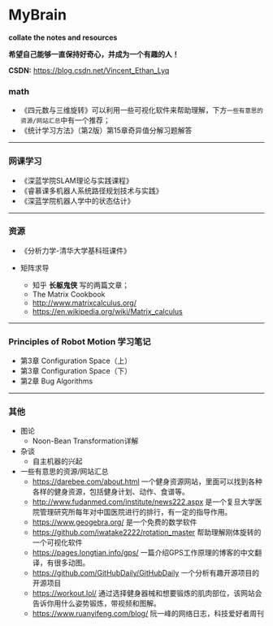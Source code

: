# MyBrain
**collate the notes and resources** 

**希望自己能够一直保持好奇心，并成为一个有趣的人！** 

**CSDN:** https://blog.csdn.net/Vincent_Ethan_Lyq

### math

* 《四元数与三维旋转》可以利用一些可视化软件来帮助理解，下方`一些有意思的资源/网站汇总`中有一个推荐；
* 《统计学习方法》（第2版）第15章奇异值分解习题解答

---

### 网课学习

* 《深蓝学院SLAM理论与实践课程》
* 《睿慕课多机器人系统路径规划技术与实践》
* 《深蓝学院机器人学中的状态估计》

---

### 资源

* 《分析力学-清华大学基科班课件》

* 矩阵求导

  + 知乎 **长躯鬼侠** 写的两篇文章；
  + The Matrix Cookbook 
  + http://www.matrixcalculus.org/
  + https://en.wikipedia.org/wiki/Matrix_calculus




---

### Principles of Robot Motion 学习笔记

* 第3章 Configuration Space（上）
* 第3章 Configuration Space（下）
* 第2章 Bug Algorithms



---

### 其他

* 图论
  + Noon-Bean Transformation详解
* 杂谈
  + 自主机器的兴起
* 一些有意思的资源/网站汇总
  + https://darebee.com/about.html 一个健身资源网站，里面可以找到各种各样的健身资源，包括健身计划、动作、食谱等。
  + http://www.fudanmed.com/institute/news222.aspx 是一个复旦大学医院管理研究所每年对中国医院进行的排行，有一定的指导作用。
  + https://www.geogebra.org/ 是一个免费的数学软件
  + https://github.com/iwatake2222/rotation_master 帮助理解刚体旋转的一个可视化软件
  + https://pages.longtian.info/gps/ 一篇介绍GPS工作原理的博客的中文翻译，有很多动图。
  + https://github.com/GitHubDaily/GitHubDaily 一个分析有趣开源项目的开源项目
  + https://workout.lol/ 通过选择健身器械和想要锻炼的肌肉部位，该网站会告诉你用什么姿势锻炼，带视频和图解。
  + https://www.ruanyifeng.com/blog/ 阮一峰的网络日志，科技爱好者周刊
